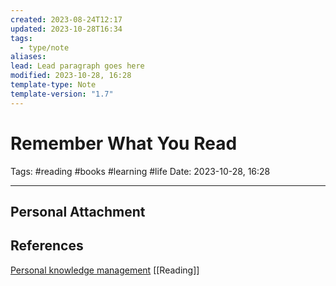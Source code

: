 ```yaml
---
created: 2023-08-24T12:17
updated: 2023-10-28T16:34
tags:
  - type/note
aliases: 
lead: Lead paragraph goes here
modified: 2023-10-28, 16:28
template-type: Note
template-version: "1.7"
---
```


# Remember What You Read

Tags: #reading #books #learning #life 
Date: 2023-10-28, 16:28

---

## Personal Attachment


## References

[Personal knowledge management](../SLIP-BOX/Personal%20knowledge%20management.md)
[[Reading]]
